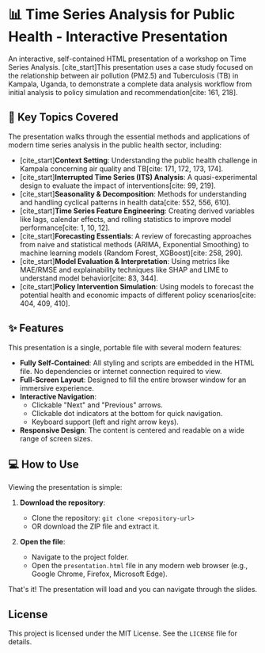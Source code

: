 # 📊 Time Series Analysis for Public Health - Interactive Presentation

An interactive, self-contained HTML presentation of a workshop on Time Series Analysis. [cite_start]This presentation uses a case study focused on the relationship between air pollution (PM2.5) and Tuberculosis (TB) in Kampala, Uganda, to demonstrate a complete data analysis workflow from initial analysis to policy simulation and recommendation[cite: 161, 218].

## 📝 Key Topics Covered

The presentation walks through the essential methods and applications of modern time series analysis in the public health sector, including:

- [cite_start]**Context Setting**: Understanding the public health challenge in Kampala concerning air quality and TB[cite: 171, 172, 173, 174].
- [cite_start]**Interrupted Time Series (ITS) Analysis**: A quasi-experimental design to evaluate the impact of interventions[cite: 99, 219].
- [cite_start]**Seasonality & Decomposition**: Methods for understanding and handling cyclical patterns in health data[cite: 552, 556, 610].
- [cite_start]**Time Series Feature Engineering**: Creating derived variables like lags, calendar effects, and rolling statistics to improve model performance[cite: 1, 10, 12].
- [cite_start]**Forecasting Essentials**: A review of forecasting approaches from naive and statistical methods (ARIMA, Exponential Smoothing) to machine learning models (Random Forest, XGBoost)[cite: 258, 290].
- [cite_start]**Model Evaluation & Interpretation**: Using metrics like MAE/RMSE and explainability techniques like SHAP and LIME to understand model behavior[cite: 83, 344].
- [cite_start]**Policy Intervention Simulation**: Using models to forecast the potential health and economic impacts of different policy scenarios[cite: 404, 409, 410].

## ✨ Features

This presentation is a single, portable file with several modern features:

- **Fully Self-Contained**: All styling and scripts are embedded in the HTML file. No dependencies or internet connection required to view.
- **Full-Screen Layout**: Designed to fill the entire browser window for an immersive experience.
- **Interactive Navigation**:
  - Clickable "Next" and "Previous" arrows.
  - Clickable dot indicators at the bottom for quick navigation.
  - Keyboard support (left and right arrow keys).
- **Responsive Design**: The content is centered and readable on a wide range of screen sizes.

## 💻 How to Use

Viewing the presentation is simple:

1.  **Download the repository**:

    - Clone the repository: `git clone <repository-url>`
    - OR download the ZIP file and extract it.

2.  **Open the file**:
    - Navigate to the project folder.
    - Open the `presentation.html` file in any modern web browser (e.g., Google Chrome, Firefox, Microsoft Edge).

That's it! The presentation will load and you can navigate through the slides.

## License

This project is licensed under the MIT License. See the `LICENSE` file for details.
